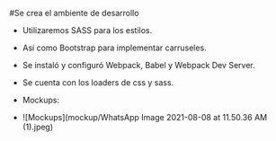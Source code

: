 #Se crea el ambiente de desarrollo

- Utilizaremos SASS para los estilos.
- Así como Bootstrap para implementar carruseles.
- Se instaló y configuró Webpack, Babel y Webpack Dev Server.
- Se cuenta con los loaders de css y sass.

- Mockups:
- ![Mockups](mockup/WhatsApp Image 2021-08-08 at 11.50.36 AM (1).jpeg)
